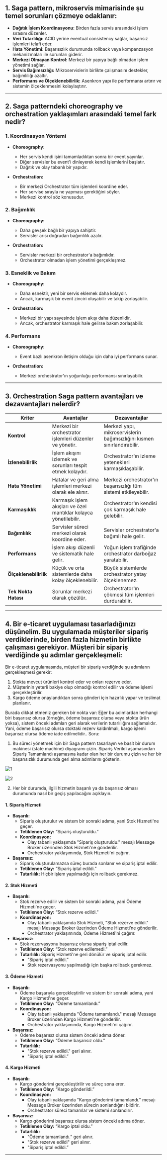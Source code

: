 ## 1. Saga pattern, mikroservis mimarisinde şu temel sorunları çözmeye odaklanır:
- **Dağıtık İşlem Koordinasyonu:** Birden fazla servis arasındaki işlem sırasını düzenler.
- **Veri Tutarlılığı:** ACID yerine eventual consistency sağlar, başarısız işlemleri telafi eder.
- **Hata Yönetimi:** Başarısızlık durumunda rollback veya kompanzasyon mekanizmaları ile sorunları giderir.
- **Merkezi Olmayan Kontrol:** Merkezi bir yapıya bağlı olmadan işlem yönetimi sağlar.
- **Servis Bağımsızlığı:** Mikroservislerin birlikte çalışmasını destekler, bağımlılığı azaltır.
- **Performans ve Ölçeklenebilirlik:** Asenkron yapı ile performansı artırır ve sistemin ölçeklenmesini kolaylaştırır.

---

## 2.	Saga patterndeki choreography ve orchestration yaklaşımları arasındaki temel fark nedir?

### 1. Koordinasyon Yöntemi

- **Choreography:**
  - Her servis kendi işini tamamladıktan sonra bir event yayınlar.
  - Diğer servisler bu event'i dinleyerek kendi işlemlerini başlatır.
  - Dağıtık ve olay tabanlı bir yapıdır.

- **Orchestration:**
  - Bir merkezi Orchestrator tüm işlemleri koordine eder.
  - Her servise sırayla ne yapması gerektiğini söyler.
  - Merkezi kontrol söz konusudur.

### 2. Bağımlılık

- **Choreography:**
  - Daha gevşek bağlı bir yapıya sahiptir.
  - Servisler arısı doğrudan bağımlılık azalır.

- **Orchestration:**
  - Servisler merkezi bir orchestrator'a bağımlıdır.
  - Orchestrator olmadan işlem yönetimi gerçekleşmez.

### 3. Esneklik ve Bakım

- **Choreography:**
  - Daha esnektir, yeni bir servis eklemek daha kolaydır.
  - Ancak, karmaşık bir event zinciri oluşabilir ve takip zorlaşabilir.

- **Orchestration:**
  - Merkezi bir yapı sayesinde işlem akışı daha düzenlidir.
  - Ancak, orchestrator karmaşık hale gelirse bakım zorlaşabilir.

### 4. Performans

- **Choreography:**
  - Event bazlı asenkron iletişim olduğu için daha iyi performans sunar.

- **Orchestration:**
  - Merkezi orchestrator'ın yoğunluğu performansı sınırlayabilir.

---

## 3.	Orchestration Saga pattern avantajları ve dezavantajları nelerdir?

| Kriter            | Avantajlar                                                | Dezavantajlar                                                |
|--------------------|----------------------------------------------------------|--------------------------------------------------------------|
| **Kontrol**       | Merkezi bir orchestrator işlemleri düzenler ve yönetir. | Merkezi yapı, mikroservislerin bağımsızlığını kısmen sınırlandırabilir. |
| **İzlenebilirlik** | İşlem akışını izlemek ve sorunları tespit etmek kolaydır. | Orchestrator'ın izleme yetenekleri karmaşıklaşabilir.          |
| **Hata Yönetimi**  | Hatalar ve geri alma işlemleri merkezi olarak ele alınır. | Merkezi orchestrator'ın başarısızlığı tüm sistemi etkileyebilir.  |
| **Karmaşıklık**    | Karmaşık işlem akışları ve özel mantıklar kolayca yönetilebilir. | Orchestrator'ın kendisi çok karmaşık hale gelebilir.       |
| **Bağımlılık**    | Servisler süreci merkezi olarak koordine eder.        | Servisler orchestrator'a bağımlı hale gelir.                |
| **Performans**    | İşlem akışı düzenli ve sistematik hale gelir.           | Yoğun işlem trafiğinde orchestrator darboğaz yaratabilir.  |
| **Ölçeklenebilirlik**| Küçük ve orta sistemlerde daha kolay ölçeklenebilir.      | Büyük sistemlerde orchestrator yatay ölçeklenemez.         |
| **Tek Nokta Hatası**| Sorunlar merkezi olarak çözülür.                      | Orchestrator'ın çökmesi tüm işlemleri durdurabilir.        |

---

## 4.	Bir e-ticaret uygulaması tasarladığınızı düşünelim. Bu uygulamada müşteriler sipariş verdiklerinde, birden fazla hizmetin birlikte çalışması gerekiyor. Müşteri bir sipariş verdiğinde şu adımlar gerçekleşmeli:

Bir e-ticaret uygulamasında, müşteri bir sipariş verdiğinde şu adımların gerçekleşmesi gerekir:

1. Stokta mevcut ürünleri kontrol eder ve onları rezerve eder.
2. Müşterinin yeterli bakiye olup olmadığı kontrol edilir ve ödeme işlemi gerçekleştirilir. 
3.	Kargo ödeme onaylandıktan sonra gönderi için hazırlık yapar ve teslimat planlanır.

Burada dikkat etmeniz gereken bir nokta var: Eğer bu adımlardan herhangi biri başarısız olursa (örneğin, ödeme başarısız olursa veya stokta ürün yoksa), sistem önceki adımları geri alarak verilerin tutarlılığını sağlamalıdır. Yani, ödeme başarısız olursa stoktaki rezerv kaldırılmalı, kargo işlemi başarısız olursa ödeme iade edilmelidir..
Soru:
1.	Bu süreci yönetmek için bir Saga pattern tasarlayın ve basit bir durum makinesi (state machine) diyagramı çizin. Sipariş Verildi aşamasından Sipariş Tamamlandı aşamasına kadar olan her bir durumu çizin ve her bir başarısızlık durumunda geri alma adımlarını gösterin.

![1](https://github.com/user-attachments/assets/447238a9-99b8-43de-b9d9-c0420fafe651)

![2](https://github.com/user-attachments/assets/9459624f-1533-4d10-be85-973397aca4fe)

2.	Her bir durumda, ilgili hizmetin başarılı ya da başarısız olması durumunda nasıl bir geçiş yapılacağını açıklayın.

#### 1. Sipariş Hizmeti

- **Başarılı:**
  - Sipariş oluşturulur ve sistem bir sonraki adıma, yani Stok Hizmeti'ne geçer.
  - **Tetiklenen Olay:** “Sipariş oluşturuldu.”
  - **Koordinasyon:**
    - Olay tabanlı yaklaşımda "Sipariş oluşturuldu." mesajı Message Broker üzerinden Stok Hizmeti'ne gönderilir.
    - Orchestrator yaklaşımında, Stok Hizmeti'ni çağırır.
- **Başarısız:**
  - Sipariş oluşturulamazsa süreç burada sonlanır ve sipariş iptal edilir.
  - **Tetiklenen Olay:** “Sipariş iptal edildi.”
  - **Tutarlılık:** Hiçbir işlem yapılmadığı için rollback gerekmez.

#### 2. Stok Hizmeti

- **Başarılı:**
  - Stok rezerve edilir ve sistem bir sonraki adıma, yani Ödeme Hizmeti'ne geçer.
  - **Tetiklenen Olay:** “Stok rezerve edildi.”
  - **Koordinasyon:**
    - Olay tabanlı yaklaşımda Stok Hizmeti, "Stok rezerve edildi." mesajı Message Broker üzerinden Ödeme Hizmeti’ne gönderilir.
    - Orchestrator yaklaşımında, Ödeme Hizmeti'ni çağırır.
- **Başarısız:**
  - Stok rezervasyonu başarısız olursa sipariş iptal edilir.
  - **Tetiklenen Olay:** “Stok rezerve edilemedi.”
  - **Tutarlılık:** Sipariş Hizmeti'ne geri dönülür ve sipariş iptal edilir.
    - "Sipariş iptal edildi.”
    - Stok rezervasyonu yapılmadığı için başka rollback gerekmez.

#### 3. Ödeme Hizmeti

- **Başarılı:**
  - Ödeme başarıyla gerçekleştirilir ve sistem bir sonraki adıma, yani Kargo Hizmeti'ne geçer.
  - **Tetiklenen Olay:** “Ödeme tamamlandı.”
  - **Koordinasyon:**
    - Olay tabanlı yaklaşımda "Ödeme tamamlandı." mesajı Message Broker üzerinden Kargo Hizmeti'ne gönderilir.
    - Orchestrator yaklaşımında, Kargo Hizmeti'ni çağırır.
- **Başarısız:**
  - Ödeme başarısız olursa sistem önceki adıma döner.
  - **Tetiklenen Olay:** “Ödeme başarısız oldu.”
  - **Tutarlılık:**
    - "Stok rezerve edildi." geri alınır.
    - "Sipariş iptal edildi.”

#### 4. Kargo Hizmeti

- **Başarılı:**
  - Kargo gönderimi gerçekleştirilir ve süreç sona erer.
  - **Tetiklenen Olay:** “Kargo gönderildi.”
  - **Koordinasyon:**
    - Olay tabanlı yaklaşımda "Kargo gönderimi tamamlandı." mesajı Message Broker üzerinden sürecin sonlandığını bildirir.
    - Orchestrator süreci tamamlar ve sistemi sonlandırır.
- **Başarısız:**
  - Kargo gönderimi başarısız olursa sistem önceki adıma döner.
  - **Tetiklenen Olay:** “Kargo iptal oldu.”
  - **Tutarlılık:**
    - "Ödeme tamamlandı.” geri alınır.
    - "Stok rezerve edildi" geri alınır.
    - "Sipariş iptal edildi.”

---


